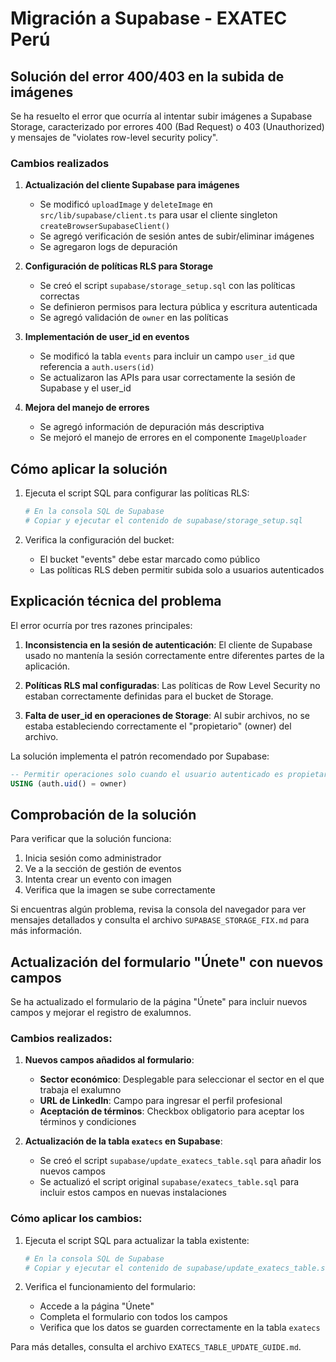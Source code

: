 # Migración a Supabase - EXATEC Perú

## Solución del error 400/403 en la subida de imágenes

Se ha resuelto el error que ocurría al intentar subir imágenes a Supabase Storage, caracterizado por errores 400 (Bad Request) o 403 (Unauthorized) y mensajes de "violates row-level security policy".

### Cambios realizados

1. **Actualización del cliente Supabase para imágenes**

   - Se modificó `uploadImage` y `deleteImage` en `src/lib/supabase/client.ts` para usar el cliente singleton `createBrowserSupabaseClient()`
   - Se agregó verificación de sesión antes de subir/eliminar imágenes
   - Se agregaron logs de depuración

2. **Configuración de políticas RLS para Storage**

   - Se creó el script `supabase/storage_setup.sql` con las políticas correctas
   - Se definieron permisos para lectura pública y escritura autenticada
   - Se agregó validación de `owner` en las políticas

3. **Implementación de user_id en eventos**

   - Se modificó la tabla `events` para incluir un campo `user_id` que referencia a `auth.users(id)`
   - Se actualizaron las APIs para usar correctamente la sesión de Supabase y el user_id

4. **Mejora del manejo de errores**
   - Se agregó información de depuración más descriptiva
   - Se mejoró el manejo de errores en el componente `ImageUploader`

## Cómo aplicar la solución

1. Ejecuta el script SQL para configurar las políticas RLS:

   ```bash
   # En la consola SQL de Supabase
   # Copiar y ejecutar el contenido de supabase/storage_setup.sql
   ```

2. Verifica la configuración del bucket:
   - El bucket "events" debe estar marcado como público
   - Las políticas RLS deben permitir subida solo a usuarios autenticados

## Explicación técnica del problema

El error ocurría por tres razones principales:

1. **Inconsistencia en la sesión de autenticación**: El cliente de Supabase usado no mantenía la sesión correctamente entre diferentes partes de la aplicación.

2. **Políticas RLS mal configuradas**: Las políticas de Row Level Security no estaban correctamente definidas para el bucket de Storage.

3. **Falta de user_id en operaciones de Storage**: Al subir archivos, no se estaba estableciendo correctamente el "propietario" (owner) del archivo.

La solución implementa el patrón recomendado por Supabase:

```sql
-- Permitir operaciones solo cuando el usuario autenticado es propietario
USING (auth.uid() = owner)
```

## Comprobación de la solución

Para verificar que la solución funciona:

1. Inicia sesión como administrador
2. Ve a la sección de gestión de eventos
3. Intenta crear un evento con imagen
4. Verifica que la imagen se sube correctamente

Si encuentras algún problema, revisa la consola del navegador para ver mensajes detallados y consulta el archivo `SUPABASE_STORAGE_FIX.md` para más información.

## Actualización del formulario "Únete" con nuevos campos

Se ha actualizado el formulario de la página "Únete" para incluir nuevos campos y mejorar el registro de exalumnos.

### Cambios realizados:

1. **Nuevos campos añadidos al formulario**:

   - **Sector económico**: Desplegable para seleccionar el sector en el que trabaja el exalumno
   - **URL de LinkedIn**: Campo para ingresar el perfil profesional
   - **Aceptación de términos**: Checkbox obligatorio para aceptar los términos y condiciones

2. **Actualización de la tabla `exatecs` en Supabase**:
   - Se creó el script `supabase/update_exatecs_table.sql` para añadir los nuevos campos
   - Se actualizó el script original `supabase/exatecs_table.sql` para incluir estos campos en nuevas instalaciones

### Cómo aplicar los cambios:

1. Ejecuta el script SQL para actualizar la tabla existente:

   ```bash
   # En la consola SQL de Supabase
   # Copiar y ejecutar el contenido de supabase/update_exatecs_table.sql
   ```

2. Verifica el funcionamiento del formulario:
   - Accede a la página "Únete"
   - Completa el formulario con todos los campos
   - Verifica que los datos se guarden correctamente en la tabla `exatecs`

Para más detalles, consulta el archivo `EXATECS_TABLE_UPDATE_GUIDE.md`.
